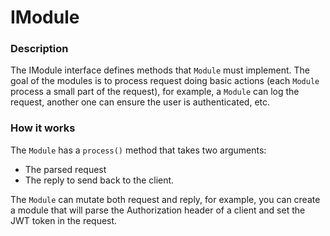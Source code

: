# IModule

### Description
The IModule interface defines methods that `Module` must implement.
The goal of the modules is to process request doing basic actions (each `Module` process a small part of the request), for
example, a `Module` can log the request, another one can ensure the user is authenticated, etc.

### How it works
The `Module` has a `process()` method that takes two arguments:
 * The parsed request
 * The reply to send back to the client.

The `Module` can mutate both request and reply, for example, you can create a module that will parse the Authorization
header of a client and set the JWT token in the request.
